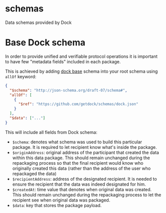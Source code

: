 # schemas
Data schemas provided by Dock


# Base Dock schema

In order to provide unified and verifiable protocol operations it is
important to have few "metadata fields" included in each package.

This is achieved by adding
[dock base](https://github.com/getdock/schemas/base.json) schema into
your root schema using `allOf` keyword:

```json
{
  "$schema": "http://json-schema.org/draft-07/schema#",
  "allOf": [
    {
      "$ref": "https://github.com/getdock/schemas/dock.json"
    }
  ],
  "$data": ["..."]
}
```

This will include all fields from Dock schema:

- `$schema`: denotes what schema was used to build this particular
  package. It is required to let recipient know what's inside the package.
- `$originAddress`: original address of the participant that created
  the data within this data package. This should remain unchanged during
  the repackaging process so that the final recipient would know who
  originally created this data (rather than the address of the user who
  repackaged the data)
- `$recipientAddress`: address of the designated recipient. It is needed
  to ensure the recipient that the data was indeed designated for him.
- `$createdAt`: time value that denotes when original data was created.
  This should remain unchanged during the repackaging process to let the
  recipient see when original data was packaged.
- `$data`: key that stores the package payload.